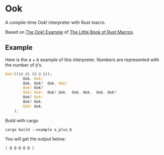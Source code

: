 # Ook

A compile-time Ook! interpreter with Rust macro.

Based on [The Ook! Example](https://danielkeep.github.io/tlborm/book/aeg-ook.html) of [The Little Book of Rust Macros](https://danielkeep.github.io/tlborm/).

## Example

Here is the a + b example of this interpreter.
Numbers are represented with the number of `@`'s.

```rust
Ook!(((@ @) (@ @ @));
        Ook. Ook!
        Ook. Ook?  Ook. Ook!
        Ook! Ook?
        Ook! Ook!  Ook? Ook.  Ook. Ook.  Ook. Ook?
        Ook? Ook!
        Ook? Ook.
        Ook! Ook.
    );
```
Build with cargo
```shell
cargo build --example a_plus_b
```
You will get the output below:
```
( @ @ @ @ @ )
```